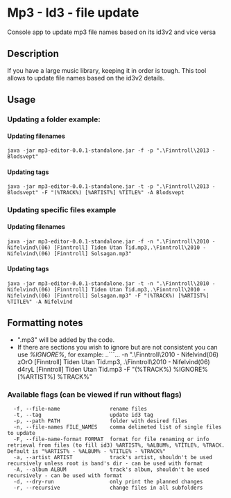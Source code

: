 # Mp3 - Id3 - file update

Console app to update mp3 file names based on its id3v2 and vice versa

## Description
If you have a large music library, keeping it in order is tough.
This tool allows to update file names based on the id3v2 details.

## Usage
### Updating a folder example:
#### Updating filenames
```java -jar mp3-editor-0.0.1-standalone.jar -f -p ".\Finntroll\2013 - Blodsvept"```
#### Updating tags
```java -jar mp3-editor-0.0.1-standalone.jar -t -p ".\Finntroll\2013 - Blodsvept" -F "(%TRACK%) [%ARTIST%] %TITLE%" -A Blodsvept```

### Updating specific files example
#### Updating filenames
```java -jar mp3-editor-0.0.1-standalone.jar -f -n ".\Finntroll\2010 - Nifelvind\(06) [Finntroll] Tiden Utan Tid.mp3,.\Finntroll\2010 - Nifelvind\(06) [Finntroll] Solsagan.mp3"```
#### Updating tags
```java -jar mp3-editor-0.0.1-standalone.jar -t -n ".\Finntroll\2010 - Nifelvind\(06) [Finntroll] Tiden Utan Tid.mp3,.\Finntroll\2010 - Nifelvind\(06) [Finntroll] Solsagan.mp3" -F "(%TRACK%) [%ARTIST%] %TITLE%" -A Nifelvind```

## Formatting notes
* ".mp3" will be added by the code.
* If there are sections you wish to ignore but are not consistent you can use *%IGNORE%*, for example:
..```... -n ".\Finntroll\2010 - Nifelvind\(06) zOrO [Finntroll] Tiden Utan Tid.mp3, .\Finntroll\2010 - Nifelvind\(06) d4ryL [Finntroll] Tiden Utan Tid.mp3 -F "(%TRACK%) %IGNORE% [%ARTIST%] %TRACK%"

### Available flags (can be viewed if run without flags)
```
  -f, --file-name                rename files
  -t, --tag                      update id3 tag
  -p, --path PATH                folder with desired files
  -n, --file-names FILE_NAMES    comma delimeted list of single files to update
  -F, --file-name-format FORMAT  format for file renaming or info retrieval from files (to fill id3) %ARTIST%, %ALBUM%, %TITLE%, %TRACK. Default is "%ARTIST% - %ALBUM% - %TITLE% - %TRACK%"
  -a, --artist ARTIST            track's artist, shouldn't be used recursively unless root is band's dir - can be used with format
  -A, --album ALBUM              track's album, shouldn't be used recursively - can be used with format
  -d, --dry-run                  only print the planned changes
  -r, --recursive                change files in all subfolders
```
